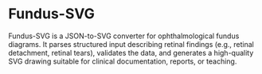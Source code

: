# Fundus-SVG
Fundus-SVG is a JSON-to-SVG converter for ophthalmological fundus diagrams.
It parses structured input describing retinal findings (e.g., retinal detachment, retinal tears),
validates the data, and generates a high-quality SVG drawing suitable for clinical documentation,
reports, or teaching.
